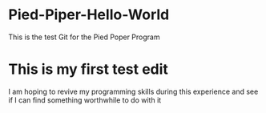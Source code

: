 # Pied-Piper-Hello-World
This is the test Git for the Pied Poper Program
# This is my first test edit
I am hoping to revive my programming skills during this experience and see if I can find something worthwhile to do with it
